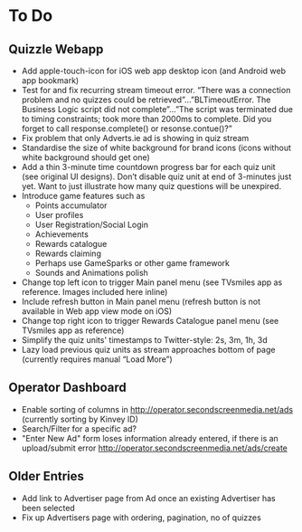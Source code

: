 # To Do

## Quizzle Webapp

* Add apple-touch-icon for iOS web app desktop icon (and Android web app bookmark)
* Test for and fix recurring stream timeout error. “There was a connection problem and no quizzes could be retrieved”…”BLTimeoutError. The Business Logic script did not complete”…”The script was terminated due to timing constraints; took more than 2000ms to complete.  Did you forget to call response.complete() or resonse.contue()?”
* Fix problem that only Adverts.ie ad is showing in quiz stream
* Standardise the size of white background for brand icons (icons without white background should get one)
* Add a thin 3-minute time countdown progress bar for each quiz unit  (see original UI designs).  Don’t disable quiz unit at end of 3-minutes just yet.  Want to just illustrate how many quiz questions will be unexpired.
* Introduce game features such as
    * Points accumulator
    * User profiles
    * User Registration/Social Login
    * Achievements
    * Rewards catalogue
    * Rewards claiming
    * Perhaps use GameSparks or other game framework
    * Sounds and Animations polish
* Change top left icon to trigger Main panel menu (see TVsmiles app as reference.  Images included here inline)
* Include refresh button in Main panel menu (refresh button is not available in Web app view mode on iOS)
* Change top right icon to trigger Rewards Catalogue panel menu (see TVsmiles app as reference)
* Simplify the quiz units' timestamps to Twitter-style: 2s, 3m, 1h, 3d
* Lazy load previous quiz units as stream approaches bottom of page (currently requires manual “Load More”)

## Operator Dashboard

* Enable sorting of columns in http://operator.secondscreenmedia.net/ads (currently sorting by Kinvey ID) 
* Search/Filter for a specific ad?
* "Enter New Ad" form loses information already entered, if there is an upload/submit error http://operator.secondscreenmedia.net/ads/create

## Older Entries

* Add link to Advertiser page from Ad once an existing Advertiser has been selected
* Fix up Advertisers page with ordering, pagination, no of quizzes